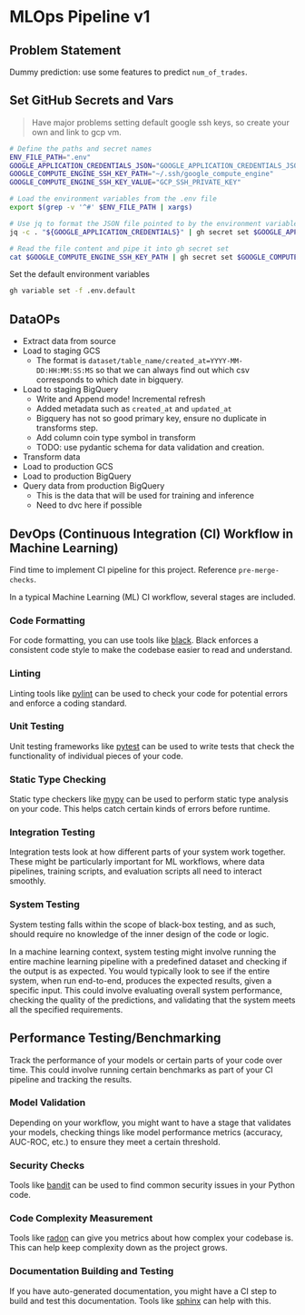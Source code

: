 # MLOps Pipeline v1

## Problem Statement

Dummy prediction: use some features to predict `num_of_trades`.

## Set GitHub Secrets and Vars

> Have major problems setting default google ssh keys, so create your own and link to gcp vm.

```bash
# Define the paths and secret names
ENV_FILE_PATH=".env"
GOOGLE_APPLICATION_CREDENTIALS_JSON="GOOGLE_APPLICATION_CREDENTIALS_JSON"
GOOGLE_COMPUTE_ENGINE_SSH_KEY_PATH="~/.ssh/google_compute_engine"
GOOGLE_COMPUTE_ENGINE_SSH_KEY_VALUE="GCP_SSH_PRIVATE_KEY"

# Load the environment variables from the .env file
export $(grep -v '^#' $ENV_FILE_PATH | xargs)

# Use jq to format the JSON file pointed to by the environment variable, and pipe this into gh secret set
jq -c . "${GOOGLE_APPLICATION_CREDENTIALS}" | gh secret set $GOOGLE_APPLICATION_CREDENTIALS_JSON -b-

# Read the file content and pipe it into gh secret set
cat $GOOGLE_COMPUTE_ENGINE_SSH_KEY_PATH | gh secret set $GOOGLE_COMPUTE_ENGINE_SSH_KEY_VALUE -b-
```

Set the default environment variables

```bash
gh variable set -f .env.default
```

## DataOPs

- Extract data from source
- Load to staging GCS
    - The format is `dataset/table_name/created_at=YYYY-MM-DD:HH:MM:SS:MS` so that we
    can always find out which csv corresponds to which date in bigquery.
- Load to staging BigQuery
    - Write and Append mode! Incremental refresh
    - Added metadata such as `created_at` and `updated_at`
    - Bigquery has not so good primary key, ensure no duplicate in transforms step.
    - Add column coin type symbol in transform
    - TODO: use pydantic schema for data validation and creation.
- Transform data
- Load to production GCS
- Load to production BigQuery
- Query data from production BigQuery
    - This is the data that will be used for training and inference
    - Need to dvc here if possible

## DevOps (Continuous Integration (CI) Workflow in Machine Learning)

Find time to implement CI pipeline for this project. Reference `pre-merge-checks`.

In a typical Machine Learning (ML) CI workflow, several stages are included.

### Code Formatting

For code formatting, you can use tools like [black](https://black.readthedocs.io/). Black enforces a consistent code style to make the codebase easier to read and understand.

### Linting

Linting tools like [pylint](https://www.pylint.org/) can be used to check your code for potential errors and enforce a coding standard.

### Unit Testing

Unit testing frameworks like [pytest](https://docs.pytest.org/) can be used to write tests that check the functionality of individual pieces of your code.

### Static Type Checking

Static type checkers like [mypy](http://mypy-lang.org/) can be used to perform static type analysis on your code. This helps catch certain kinds of errors before runtime.

### Integration Testing

Integration tests look at how different parts of your system work together. These might be particularly important for ML workflows, where data pipelines, training scripts, and evaluation scripts all need to interact smoothly.

### System Testing

System testing falls within the scope of black-box testing, and as such, should require no knowledge of the inner design of the code or logic.

In a machine learning context, system testing might involve running the entire machine learning pipeline with a predefined dataset and checking if the output is as expected. You would typically look to see if the entire system, when run end-to-end, produces the expected results, given a specific input. This could involve evaluating overall system performance, checking the quality of the predictions, and validating that the system meets all the specified requirements.

## Performance Testing/Benchmarking

Track the performance of your models or certain parts of your code over time. This could involve running certain benchmarks as part of your CI pipeline and tracking the results.

### Model Validation

Depending on your workflow, you might want to have a stage that validates your models, checking things like model performance metrics (accuracy, AUC-ROC, etc.) to ensure they meet a certain threshold.

### Security Checks

Tools like [bandit](https://bandit.readthedocs.io/) can be used to find common security issues in your Python code.

### Code Complexity Measurement

Tools like [radon](https://radon.readthedocs.io/) can give you metrics about how complex your codebase is. This can help keep complexity down as the project grows.

### Documentation Building and Testing

If you have auto-generated documentation, you might have a CI step to build and test this documentation. Tools like [sphinx](https://www.sphinx-doc.org/) can help with this.
